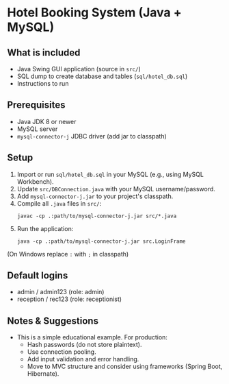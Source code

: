 # Hotel Booking System (Java + MySQL)

## What is included
- Java Swing GUI application (source in `src/`)
- SQL dump to create database and tables (`sql/hotel_db.sql`)
- Instructions to run

## Prerequisites
- Java JDK 8 or newer
- MySQL server
- `mysql-connector-j` JDBC driver (add jar to classpath)

## Setup
1. Import or run `sql/hotel_db.sql` in your MySQL (e.g., using MySQL Workbench).
2. Update `src/DBConnection.java` with your MySQL username/password.
3. Add `mysql-connector-j.jar` to your project's classpath.
4. Compile all `.java` files in `src/`:
   ```
   javac -cp .:path/to/mysql-connector-j.jar src/*.java
   ```
5. Run the application:
   ```
   java -cp .:path/to/mysql-connector-j.jar src.LoginFrame
   ```
(On Windows replace `:` with `;` in classpath)

## Default logins
- admin / admin123 (role: admin)
- reception / rec123 (role: receptionist)

## Notes & Suggestions
- This is a simple educational example. For production:
  - Hash passwords (do not store plaintext).
  - Use connection pooling.
  - Add input validation and error handling.
  - Move to MVC structure and consider using frameworks (Spring Boot, Hibernate).
